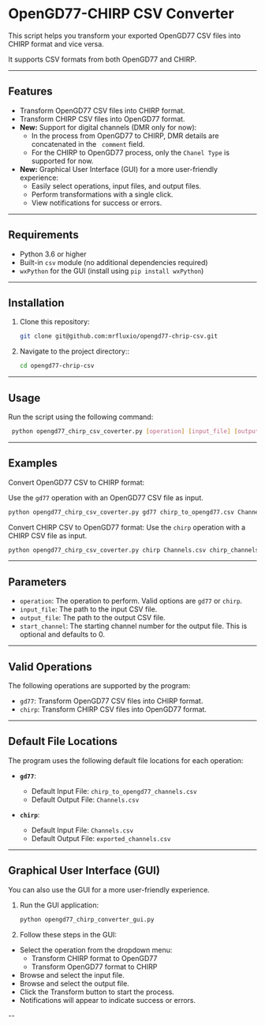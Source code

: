 # OpenGD77-CHIRP CSV Converter

This script helps you transform your exported OpenGD77 CSV files into CHIRP format and vice versa.

It supports CSV formats from both OpenGD77 and CHIRP.

---

## Features
- Transform OpenGD77 CSV files into CHIRP format.
- Transform CHIRP CSV files into OpenGD77 format.
- **New:** Support for digital channels (DMR only for now):
  - In the process from OpenGD77 to CHIRP, DMR details are concatenated in the ` comment`  field.
  - For the CHIRP to OpenGD77 process, only the `Chanel Type`  is supported for now.
- **New:** Graphical User Interface (GUI) for a more user-friendly experience:
  - Easily select operations, input files, and output files.
  - Perform transformations with a single click.
  - View notifications for success or errors.

---

## Requirements

- Python 3.6 or higher
- Built-in `csv` module (no additional dependencies required)
- `wxPython` for the GUI (install using `pip install wxPython`)


---

## Installation

1. Clone this repository:
   ```bash
   git clone git@github.com:mrfluxio/opengd77-chrip-csv.git
   ```
2. Navigate to the project directory::
   ```bash
   cd opengd77-chrip-csv
   ```

---
## Usage
Run the script using the following command:
   ```bash
    python opengd77_chirp_csv_coverter.py [operation] [input_file] [output_file] [start_channel]
   ```
---
## Examples

Convert OpenGD77 CSV to CHIRP format:

Use the `gd77` operation with an OpenGD77 CSV file as input.
   ```bash
   python opengd77_chirp_csv_coverter.py gd77 chirp_to_opengd77.csv Channels.csv 1
   ```

Convert CHIRP CSV to OpenGD77 format:
Use the `chirp` operation with a CHIRP CSV file as input.

   ```bash
   python opengd77_chirp_csv_coverter.py chirp Channels.csv chirp_channels.csv 0
   ```
---
## Parameters
- `operation`: The operation to perform. Valid options are `gd77` or `chirp`.
- `input_file`: The path to the input CSV file.
- `output_file`: The path to the output CSV file.
- `start_channel`: The starting channel number for the output file. This is optional and defaults to 0.


---

## Valid Operations

The following operations are supported by the program:

- `gd77`: Transform OpenGD77 CSV files into CHIRP format.
- `chirp`: Transform CHIRP CSV files into OpenGD77 format.

---

## Default File Locations

The program uses the following default file locations for each operation:

- **`gd77`**:
  - Default Input File: `chirp_to_opengd77_channels.csv`
  - Default Output File: `Channels.csv`

- **`chirp`**:
  - Default Input File: `Channels.csv`
  - Default Output File: `exported_channels.csv`

---

## Graphical User Interface (GUI)
You can also use the GUI for a more user-friendly experience.  

1. Run the GUI application:  
    ```bash
    python opengd77_chirp_converter_gui.py
    ```

2. Follow these steps in the GUI:  
- Select the operation from the dropdown menu:
  - Transform CHIRP format to OpenGD77
  - Transform OpenGD77 format to CHIRP
- Browse and select the input file.
- Browse and select the output file.
- Click the Transform button to start the process.
- Notifications will appear to indicate success or errors.

--